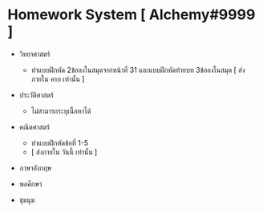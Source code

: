 # Homework System [ Alchemy#9999 ]

- วิทยาศาสตร์
  - ทำแบบฝึกหัด 2ข้อลงในสมุดจากหน้าที่ 31 และแบบฝึกหัดท้ายบท 3ข้อลงในสมุด
  [ ส่งภายใน คาบ เท่านั้น ]
- ประวัติศาสตร์
  - ไม่สามารถระบุเนื้อหาได้


- คณิตศาสตร์
  - ทำแบบฝึกหัดข้อที่ 1-5
  - [ ส่งภายใน วันนี้ เท่านั้น ]
- ภาษาอังกฤษ

- พลศึกษา

- ชุมนุม

